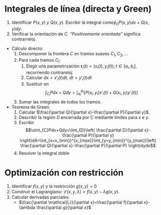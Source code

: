 # Integrales de línea (directa y Green)
1. Identificar $P(x,y)$ y $Q(x,y)$. Escribir la integral como$\oint_{C}P(x,y)dx+Q(x,y)dy$.
2. Verificar la orientación de $C$. *“Positivamente orientada”* significa contrarreloj.
- Cálculo directo:
	1. Descomponer la frontera $C$ en tramos suaves $C_{1},C_{2},\dots$
	2. Para cada tramos $C_{i}$:
		1. Elegir una parametrización $\mathbf{r}_{i}(t)=(x_{i}(t),y_{i}(t)),t\in[a_{i},b_{i}]$, recorriendo contrareloj.
		2. Calcular $dx=x'_{i}(t)dt,\ dt=y'_{i}(t)dt$
		3. Sustituir en 
			$$\int_{C_{i}}Pdx+Qdy=\int_{a_{i}}^{b_{i}}[P(x_{i},y_{i})x'_{i}(t)+Q(x_{i},y_{i})y'_{i}(t)]$$
	3. Sumar las integrales de todos los tramos.
- Teorema de Green:
	1. Calcular $\frac{\partial Q}{\partial x}-\frac{\partial P}{\partial y}$.
	2. Describir la región $D$ encerrada por $C$ mediante límites para $x$ e $y$.
	3. Escribir
		$$\oint_{C}Pdx+Qdy=\iint_{D}\left( \frac{\partial D}{\partial x}-\frac{\partial P}{\partial y} \right)dA=\int_{x=x_{min}}^{x_{max}}\int_{y=y_{min}}^{y_{max}}\left( \frac{\partial Q}{\partial x}-\frac{\partial P}{\partial P} \right)dydx$$
	4. Resolver la integral doble

# Optimización con restricción
1. Identificar $f(x,y)$ y la restricción $g(x,y)=0$ 
2. Construir el Lagrangiano: $\mathcal{L}(x,y,\lambda)=f(x,y)-\lambda g(x,y)$.
3. Calcular derivadas parciales:
	- $\frac{\partial \mathcal{L}}{\partial x}=\frac{\partial f}{\partial x}-\lambda \frac{\partial g}{\partial x}$